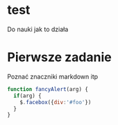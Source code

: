 # test
Do nauki jak to działa
# Pierwsze zadanie
Poznać znaczniki markdown itp


```javascript
function fancyAlert(arg) {
  if(arg) {
    $.facebox({div:'#foo'})
  }
}
```
